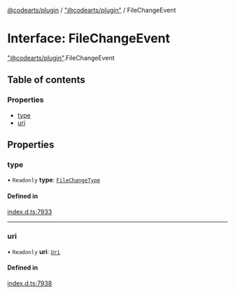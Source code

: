 [@codearts/plugin](../README.md) / ["@codearts/plugin"](../modules/_codearts_plugin_.md) / FileChangeEvent

# Interface: FileChangeEvent

["@codearts/plugin"](../modules/_codearts_plugin_.md).FileChangeEvent

## Table of contents

### Properties

- [type](codearts_plugin_.FileChangeEvent.md#type)
- [uri](codearts_plugin_.FileChangeEvent.md#uri)

## Properties

### type

• `Readonly` **type**: [`FileChangeType`](../enums/codearts_plugin_.FileChangeType.md)

#### Defined in

[index.d.ts:7933](https://github.com/huaweicloud/cloudide-plugin-api/blob/a4193a8/index.d.ts#L7933)

___

### uri

• `Readonly` **uri**: [`Uri`](../classes/codearts_plugin_.Uri.md)

#### Defined in

[index.d.ts:7938](https://github.com/huaweicloud/cloudide-plugin-api/blob/a4193a8/index.d.ts#L7938)
